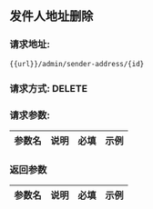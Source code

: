## 发件人地址删除
### 请求地址:
```
{{url}}/admin/sender-address/{id}
```
### 请求方式: DELETE  
### 请求参数:  

|参数名|说明|必填|示例|  
 |---|---|---|---|  
### 返回参数  

|参数名|说明|必填|示例|  
 |---|---|---|---|  

